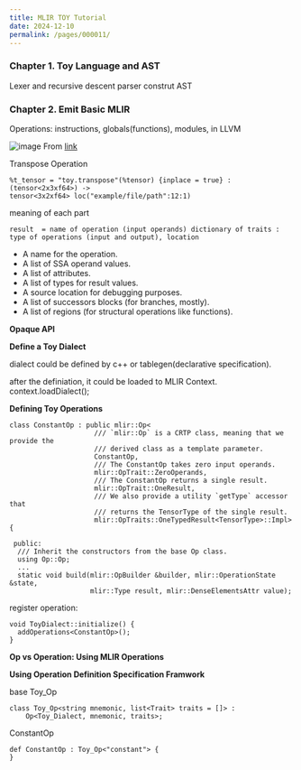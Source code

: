 ```yaml
---
title: MLIR TOY Tutorial
date: 2024-12-10
permalink: /pages/000011/
---
```


### Chapter 1. Toy Language and AST
Lexer and recursive descent parser construt AST

### Chapter 2. Emit Basic MLIR

Operations: instructions, globals(functions), modules, in LLVM

![image](https://github.com/user-attachments/assets/1547200e-1e13-4075-b202-77be37cf0b74)
From [link](https://medium.com/sniper-ai/mlir-tutorial-create-your-custom-dialect-lowering-to-llvm-ir-dialect-system-1-1f125a6a3008)

Transpose Operation

```
%t_tensor = "toy.transpose"(%tensor) {inplace = true} : (tensor<2x3xf64>) ->
tensor<3x2xf64> loc("example/file/path":12:1)
```

meaning of each part

```
result  = name of operation (input operands) dictionary of traits :
type of operations (input and output), location
```

- A name for the operation.
- A list of SSA operand values.
- A list of attributes.
- A list of types for result values.
- A source location for debugging purposes.
- A list of successors blocks (for branches, mostly).
- A list of regions (for structural operations like functions).

**Opaque API**


**Define a Toy Dialect**

dialect could be defined by c++ or tablegen(declarative specification).

after the definiation, it could be loaded to MLIR Context.
context.loadDialect<ToyDialect>();

**Defining Toy Operations**

```
class ConstantOp : public mlir::Op<
                     /// `mlir::Op` is a CRTP class, meaning that we provide the
                     /// derived class as a template parameter.
                     ConstantOp,
                     /// The ConstantOp takes zero input operands.
                     mlir::OpTrait::ZeroOperands,
                     /// The ConstantOp returns a single result.
                     mlir::OpTrait::OneResult,
                     /// We also provide a utility `getType` accessor that
                     /// returns the TensorType of the single result.
                     mlir::OpTraits::OneTypedResult<TensorType>::Impl> {

 public:
  /// Inherit the constructors from the base Op class.
  using Op::Op;
  ...
  static void build(mlir::OpBuilder &builder, mlir::OperationState &state,
                    mlir::Type result, mlir::DenseElementsAttr value);
```

register operation:

```
void ToyDialect::initialize() {
  addOperations<ConstantOp>();
}
```

**Op vs Operation: Using MLIR Operations**

**Using Operation Definition Specification Framwork**

base Toy_Op

```
class Toy_Op<string mnemonic, list<Trait> traits = []> :
    Op<Toy_Dialect, mnemonic, traits>;
```

ConstantOp

```
def ConstantOp : Toy_Op<"constant"> {
}
```

